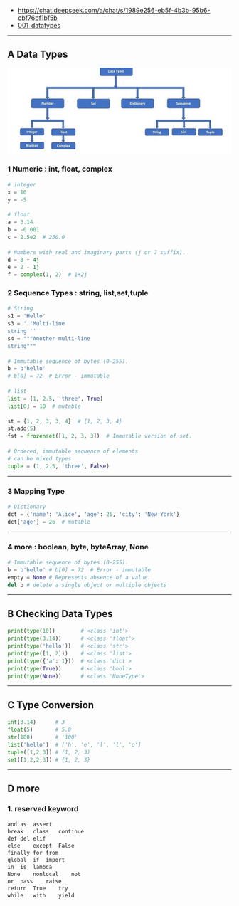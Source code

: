  - https://chat.deepseek.com/a/chat/s/1989e256-eb5f-4b3b-95b6-cbf76bf1bf5b
 - [001_datatypes](../000_py_learn/001_datatypes)
---
## A Data Types
![img_2.png](99_IMG/001/img_2.png)

### 1 Numeric : int, float, complex
```python
# integer
x = 10
y = -5

# float
a = 3.14
b = -0.001
c = 2.5e2  # 250.0

# Numbers with real and imaginary parts (j or J suffix).
d = 3 + 4j
e = 2 - 1j
f = complex(1, 2)  # 1+2j
```
### 2 Sequence Types : string, list,set,tuple
```python
# String
s1 = 'Hello'
s3 = '''Multi-line
string'''
s4 = """Another multi-line
string"""

# Immutable sequence of bytes (0-255).
b = b'hello'
# b[0] = 72  # Error - immutable

# list
list = [1, 2.5, 'three', True]
list[0] = 10  # mutable

st = {1, 2, 3, 3, 4}  # {1, 2, 3, 4}
st.add(5)
fst = frozenset([1, 2, 3, 3])  # Immutable version of set.

# Ordered, immutable sequence of elements 
# can be mixed types
tuple = (1, 2.5, 'three', False)
```
---
### 3 Mapping Type
```python
# Dictionary 
dct = {'name': 'Alice', 'age': 25, 'city': 'New York'}
dct['age'] = 26  # mutable
```
---
### 4 more : boolean, byte, byteArray, None
```python
# Immutable sequence of bytes (0-255).
b = b'hello' # b[0] = 72  # Error - immutable
empty = None # Represents absence of a value.
del b # delete a single object or multiple objects

```
---
## B Checking Data Types
```python
print(type(10))        # <class 'int'>
print(type(3.14))      # <class 'float'>
print(type('hello'))   # <class 'str'>
print(type([1, 2]))    # <class 'list'>
print(type({'a': 1}))  # <class 'dict'>
print(type(True))      # <class 'bool'>
print(type(None))      # <class 'NoneType'>
```

---
## C Type Conversion
```python
int(3.14)      # 3
float(5)       # 5.0
str(100)       # '100'
list('hello')  # ['h', 'e', 'l', 'l', 'o']
tuple([1,2,3]) # (1, 2, 3)
set([1,2,2,3]) # {1, 2, 3}
```

---
## D more
### 1. reserved keyword
```
and	as	assert
break	class	continue
def	del	elif
else	except	False
finally	for	from
global	if	import
in	is	lambda
None	nonlocal	not
or	pass	raise
return	True	try
while	with	yield
```
